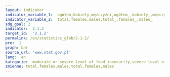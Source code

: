 ```yaml
---
layout: indicator
indicator_variable_1:  ogółem,kobiety,mężczyźni,ogółem_,kobiety_,mężczyźni_
indicator_variable_2:  total,females,males,total_,females_,males_
sdg_goal: 2
indicator:  2.1.2
target_id:  '2.1.2'
permalink: /en/statistics_glob/2-1-2/
pre:  1
graph: bar
source_url: 'www.stat.gov.pl'
lang:  en
kategorie:  moderate or severe level of food insecurity,severe level of food insecurity
zmienne: total,females,males;total,females,males
---
```

